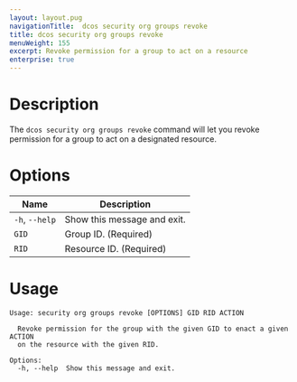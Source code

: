 ```yaml
---
layout: layout.pug
navigationTitle:  dcos security org groups revoke
title: dcos security org groups revoke
menuWeight: 155
excerpt: Revoke permission for a group to act on a resource
enterprise: true
---
```

# Description

The `dcos security org groups revoke` command will let you revoke permission for a group to act on a designated resource. 

# Options

| Name |  Description |
|---------|-------------|
|  `-h`, `--help` |  Show this message and exit.|
| `GID` | Group ID. (Required)|
| `RID` | Resource ID. (Required)|


# Usage

```
Usage: security org groups revoke [OPTIONS] GID RID ACTION

  Revoke permission for the group with the given GID to enact a given ACTION
  on the resource with the given RID.

Options:
  -h, --help  Show this message and exit.
```
